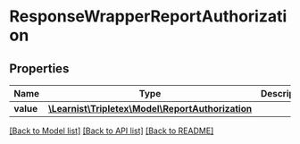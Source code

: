 # ResponseWrapperReportAuthorization

## Properties
Name | Type | Description | Notes
------------ | ------------- | ------------- | -------------
**value** | [**\Learnist\Tripletex\Model\ReportAuthorization**](ReportAuthorization.md) |  | [optional] 

[[Back to Model list]](../../README.md#documentation-for-models) [[Back to API list]](../../README.md#documentation-for-api-endpoints) [[Back to README]](../../README.md)

